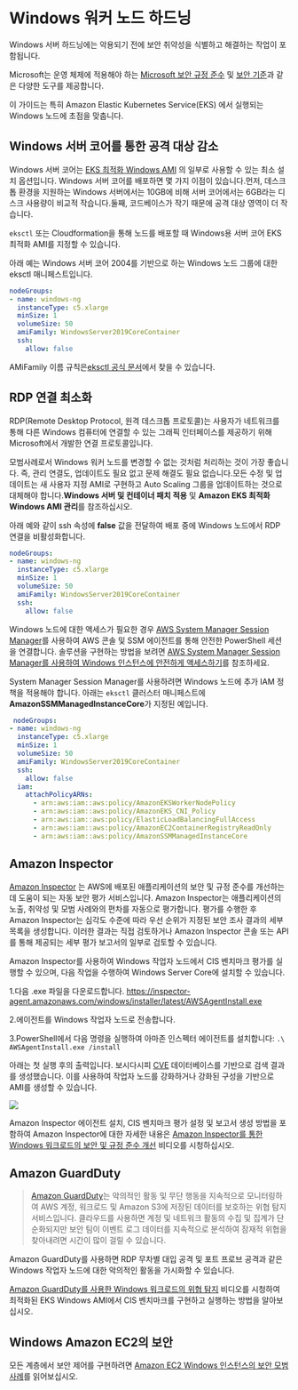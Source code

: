 <!-- # Hardening the Windows worker node -->
# Windows 워커 노드 하드닝

<!-- Windows Server hardening involves identifying and remediating security vulnerabilities before they are exploited.  -->
Windows 서버 하드닝에는 악용되기 전에 보안 취약성을 식별하고 해결하는 작업이 포함됩니다. 

<!-- Microsoft offers a range of tools like [Microsoft Security Compliance Toolkit](https://www.microsoft.com/en-us/download/details.aspx?id=55319) and [Security Baselines](https://docs.microsoft.com/en-us/windows/security/threat-protection/windows-security-baselines) that should be applied to an operational system. -->

Microsoft는 운영 체제에 적용해야 하는 [Microsoft 보안 규정 준수](https://www.microsoft.com/en-us/download/details.aspx?id=55319) 및 [보안 기준](https://docs.microsoft.com/en-us/windows/security/threat-protection/windows-security-baselines)과 같은 다양한 도구를 제공합니다.

<!-- This guide focus specifically on Windows nodes running on Amazon Elastic Kubernetes Service (EKS). -->
이 가이드는 특히 Amazon Elastic Kubernetes Service(EKS) 에서 실행되는 Windows 노드에 초점을 맞춥니다.

<!-- ## Reducing attack surface with Windows Server Core -->
## Windows 서버 코어를 통한 공격 대상 감소

<!-- Windows Server Core is a minimal installation option that is available as part of the [EKS Optimized Windows AMI](https://docs.aws.amazon.com/eks/latest/userguide/eks-optimized-windows-ami.html). Deploying Windows Server Core has a couple benefits. First, it has a relatively small disk footprint being 6GB on Server Core against 10GB on Windows Server with Desktop experience. Second, it has smaller attack surface because of its smaller code base. -->
Windows 서버 코어는 [EKS 최적화 Windows AMI](https://docs.aws.amazon.com/eks/latest/userguide/eks-optimized-windows-ami.html) 의 일부로 사용할 수 있는 최소 설치 옵션입니다. Windows 서버 코어를 배포하면 몇 가지 이점이 있습니다.먼저, 데스크톱 환경을 지원하는 Windows 서버에서는 10GB에 비해 서버 코어에서는 6GB라는 디스크 사용량이 비교적 작습니다.둘째, 코드베이스가 작기 때문에 공격 대상 영역이 더 작습니다.


<!-- You can specify the Server Core EKS Optimized AMI for Windows when you deploy your nodes through `eksctl` or Cloudformation. -->
`eksctl` 또는 Cloudformation을 통해 노드를 배포할 때 Windows용 서버 코어 EKS 최적화 AMI를 지정할 수 있습니다.

<!-- The example below is an eksctl manifest for a Windows node group based on Windows Server Core 2004: -->
아래 예는 Windows 서버 코어 2004를 기반으로 하는 Windows 노드 그룹에 대한 eksctl 매니페스트입니다.

```yaml
nodeGroups:
- name: windows-ng
  instanceType: c5.xlarge
  minSize: 1
  volumeSize: 50
  amiFamily: WindowsServer2019CoreContainer
  ssh:
    allow: false
```

<!-- The amiFamily name conventions can be found on the [eksctl official documentation.](https://eksctl.io/usage/custom-ami-support/) -->
AMiFamily 이름 규칙은[eksctl 공식 문서](https://eksctl.io/usage/custom-ami-support/)에서 찾을 수 있습니다.

<!-- ## Avoiding RDP connections -->
## RDP 연결 최소화

<!-- Remote Desktop Protocol (RDP) is a connection protocol developed by Microsoft to provide users with a graphical interface to connect to another Windows computer over a network.  -->
RDP(Remote Desktop Protocol, 원격 데스크톱 프로토콜)는 사용자가 네트워크를 통해 다른 Windows 컴퓨터에 연결할 수 있는 그래픽 인터페이스를 제공하기 위해 Microsoft에서 개발한 연결 프로토콜입니다. 

<!-- As a best practice, you should treat your Windows worker nodes as if they were immutable. That means no management connections, no updates, and no troubleshooting. Any modification and update should be implemented as a new custom AMI and replaced by updating an Auto Scaling group. See **Patching Windows Servers and Containers** and **Amazon EKS optimized Windows AMI management**. -->
모범사례로서 Windows 워커 노드를 변경할 수 없는 것처럼 처리하는 것이 가장 좋습니다. 즉, 관리 연결도, 업데이트도 필요 없고 문제 해결도 필요 없습니다.모든 수정 및 업데이트는 새 사용자 지정 AMI로 구현하고 Auto Scaling 그룹을 업데이트하는 것으로 대체해야 합니다.**Windows 서버 및 컨테이너 패치 적용** 및 **Amazon EKS 최적화 Windows AMI 관리**를 참조하십시오.

<!-- Disable RDP connections on Windows nodes during the deployment by passing the value **false** on the ssh property, as the example below: -->
아래 예와 같이 ssh 속성에 **false** 값을 전달하여 배포 중에 Windows 노드에서 RDP 연결을 비활성화합니다.

```yaml 
nodeGroups:
- name: windows-ng
  instanceType: c5.xlarge
  minSize: 1
  volumeSize: 50
  amiFamily: WindowsServer2019CoreContainer
  ssh:
    allow: false
```

<!-- If access to the Windows node is needed, use [AWS System Manager Session Manager](https://docs.aws.amazon.com/systems-manager/latest/userguide/session-manager.html) to establish a secure PowerShell session through the AWS Console and SSM agent. To see how to implement the solution watch [Securely Access Windows Instances Using AWS Systems Manager Session Manager](https://www.youtube.com/watch?v=nt6NTWQ-h6o) -->
Windows 노드에 대한 액세스가 필요한 경우 [AWS System Manager Session Manager](https://docs.aws.amazon.com/systems-manager/latest/userguide/session-manager.html)를 사용하여 AWS 콘솔 및 SSM 에이전트를 통해 안전한 PowerShell 세션을 연결합니다. 솔루션을 구현하는 방법을 보려면 [AWS System Manager Session Manager를 사용하여 Windows 인스턴스에 안전하게 액세스하기](https://www.youtube.com/watch?v=nt6NTWQ-h6o)를 참조하세요.

<!-- In order to use System Manager Session Manager an additional IAM policy must be applied to the Windows nodes. Below is an example where the **AmazonSSMManagedInstanceCore** is specified in the `eksctl` cluster manifest: -->
System Manager Session Manager를 사용하려면 Windows 노드에 추가 IAM 정책을 적용해야 합니다. 아래는 `eksctl` 클러스터 매니페스트에 **AmazonSSMManagedInstanceCore**가 지정된 예입니다.

```yaml 
 nodeGroups:
- name: windows-ng
  instanceType: c5.xlarge
  minSize: 1
  volumeSize: 50
  amiFamily: WindowsServer2019CoreContainer
  ssh:
    allow: false
  iam:
    attachPolicyARNs:
      - arn:aws:iam::aws:policy/AmazonEKSWorkerNodePolicy
      - arn:aws:iam::aws:policy/AmazonEKS_CNI_Policy
      - arn:aws:iam::aws:policy/ElasticLoadBalancingFullAccess
      - arn:aws:iam::aws:policy/AmazonEC2ContainerRegistryReadOnly
      - arn:aws:iam::aws:policy/AmazonSSMManagedInstanceCore
```

## Amazon Inspector
<!-- > [Amazon Inspector](https://aws.amazon.com/inspector/) is an automated security assessment service that helps improve the security and compliance of applications deployed on AWS. Amazon Inspector automatically assesses applications for exposure, vulnerabilities, and deviations from best practices. After performing an assessment, Amazon Inspector produces a detailed list of security findings prioritized by level of severity. These findings can be reviewed directly or as part of detailed assessment reports which are available via the Amazon Inspector console or API. -->
[Amazon Inspector](https://aws.amazon.com/inspector/) 는 AWS에 배포된 애플리케이션의 보안 및 규정 준수를 개선하는 데 도움이 되는 자동 보안 평가 서비스입니다. Amazon Inspector는 애플리케이션의 노출, 취약성 및 모범 사례와의 편차를 자동으로 평가합니다. 평가를 수행한 후 Amazon Inspector는 심각도 수준에 따라 우선 순위가 지정된 보안 조사 결과의 세부 목록을 생성합니다. 이러한 결과는 직접 검토하거나 Amazon Inspector 콘솔 또는 API를 통해 제공되는 세부 평가 보고서의 일부로 검토할 수 있습니다.

<!-- Amazon Inspector can be used to run CIS Benchmark assessment on the Windows worker node and it can be installed on a Windows Server Core by performing the following tasks: -->
Amazon Inspector를 사용하여 Windows 작업자 노드에서 CIS 벤치마크 평가를 실행할 수 있으며, 다음 작업을 수행하여 Windows Server Core에 설치할 수 있습니다.

<!-- 1. Download the following .exe file: -->
1.다음 .exe 파일을 다운로드합니다.
https://inspector-agent.amazonaws.com/windows/installer/latest/AWSAgentInstall.exe
<!-- 2. Transfer the agent to the Windows worker node. -->
2.에이전트를 Windows 작업자 노드로 전송합니다.
<!-- 3. Run the following command on PowerShell to install the Amazon Inspector Agent: `.\AWSAgentInstall.exe /install` -->
3.PowerShell에서 다음 명령을 실행하여 아마존 인스펙터 에이전트를 설치합니다: `.\ AWSAgentInstall.exe /install `

<!-- Below is the ouput after the first run. As you can see, it generated findings based on the [CVE](https://cve.mitre.org/) database. You can use this to harden your Worker nodes or create an AMI based on the hardened configurations. -->
아래는 첫 실행 후의 출력입니다. 보시다시피 [CVE](https://cve.mitre.org/) 데이터베이스를 기반으로 검색 결과를 생성했습니다. 이를 사용하여 작업자 노드를 강화하거나 강화된 구성을 기반으로 AMI를 생성할 수 있습니다.

![](./images/inspector-agent.png)

<!-- For more information on Amazon Inspector, including how to install Amazon Inspector agents, set up the CIS Benchmark assessment, and generate reports, watch the [Improving the security and compliance of Windows Workloads with Amazon Inspector](https://www.youtube.com/watch?v=nIcwiJ85EKU) video. -->
Amazon Inspector 에이전트 설치, CIS 벤치마크 평가 설정 및 보고서 생성 방법을 포함하여 Amazon Inspector에 대한 자세한 내용은 [Amazon Inspector를 통한 Windows 워크로드의 보안 및 규정 준수 개선](https://www.youtube.com/watch?v=nIcwiJ85EKU) 비디오를 시청하십시오.

## Amazon GuardDuty
<!-- > [Amazon GuardDuty](https://aws.amazon.com/guardduty/) is a threat detection service that continuously monitors for malicious activity and unauthorized behavior to protect your AWS accounts, workloads, and data stored in Amazon S3. With the cloud, the collection and aggregation of account and network activities is simplified, but it can be time consuming for security teams to continuously analyze event log data for potential threats.  -->
> [Amazon GuardDuty](https://aws.amazon.com/guardduty/)는 악의적인 활동 및 무단 행동을 지속적으로 모니터링하여 AWS 계정, 워크로드 및 Amazon S3에 저장된 데이터를 보호하는 위협 탐지 서비스입니다. 클라우드를 사용하면 계정 및 네트워크 활동의 수집 및 집계가 단순화되지만 보안 팀이 이벤트 로그 데이터를 지속적으로 분석하여 잠재적 위협을 찾아내려면 시간이 많이 걸릴 수 있습니다. 

<!-- By using Amazon GuardDuty you have visilitiby on malicious actitivy against Windows worker nodes, like RDP brute force and Port Probe attacks.  -->
Amazon GuardDuty를 사용하면 RDP 무차별 대입 공격 및 포트 프로브 공격과 같은 Windows 작업자 노드에 대한 악의적인 활동을 가시화할 수 있습니다. 

<!-- Watch the [Threat Detection for Windows Workloads using Amazon GuardDuty](https://www.youtube.com/watch?v=ozEML585apQ) video to learn how to implement and run CIS Benchmarks on Optimized EKS Windows AMI -->
[Amazon GuardDuty를 사용한 Windows 워크로드의 위협 탐지](https://www.youtube.com/watch?v=ozEML585apQ) 비디오를 시청하여 최적화된 EKS Windows AMI에서 CIS 벤치마크를 구현하고 실행하는 방법을 알아보십시오.

<!-- ## Security in Amazon EC2 for Windows -->
## Windows Amazon EC2의 보안
모든 계층에서 보안 제어를 구현하려면 [Amazon EC2 Windows 인스턴스의 보안 모범 사례](https://docs.aws.amazon.com/AWSEC2/latest/WindowsGuide/ec2-security.html)를 읽어보십시오.
